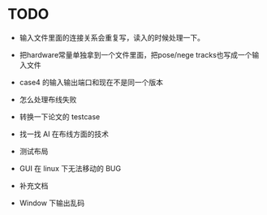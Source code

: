 # TODO

- 输入文件里面的连接关系会重复写，读入的时候处理一下。
- 把hardware常量单独拿到一个文件里面，把pose/nege tracks也写成一个输入文件
- case4 的输入输出端口和现在不是同一个版本
- 怎么处理布线失败
- 转换一下论文的 testcase
- 找一找 AI 在布线方面的技术

- 测试布局
- GUI 在 linux 下无法移动的 BUG
- 补充文档
- Window 下输出乱码